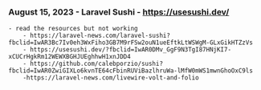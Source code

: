 ### August 15, 2023 - Laravel Sushi - https://usesushi.dev/
    
    - read the resources but not working
        - https://laravel-news.com/laravel-sushi?fbclid=IwAR3Bc7Iv0eh3WxFiho3GB7M9rFSw2ouN1ueEftkLtWSWgM-GLxGikHTZzVs
        - https://usesushi.dev/?fbclid=IwAR0DMv_GgF9N3TgI87HNjKI7-xCUCrHgkRm12WEWXBGHJUEghhwH1xnJDD4
        - https://github.com/calebporzio/sushi?fbclid=IwAR0ZwiGIXLo6kvnTE64cFbinRUViBazlhruWa-lMfW0mWS1mwnGhoOxC9ls
        -https://laravel-news.com/livewire-volt-and-folio

